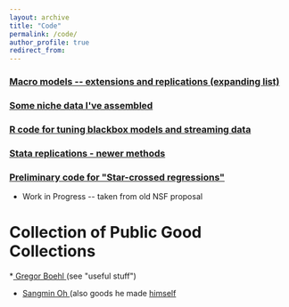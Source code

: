 ```yaml
---
layout: archive
title: "Code"
permalink: /code/
author_profile: true
redirect_from:
---
```

### [Macro models -- extensions and replications (expanding list)](https://github.com/paulbousquet/Macro-Models)
### [Some niche data I've assembled](https://github.com/paulbousquet/data)
### [R code for tuning blackbox models and streaming data](https://github.com/paulbousquet/MachineLearning)
### [Stata replications - newer methods](https://github.com/paulbousquet/StataReplication)
### [Preliminary code for "Star-crossed regressions"](https://github.com/paulbousquet/nsf)
* Work in Progress -- taken from old NSF proposal 

# Collection of Public Good Collections
*[ Gregor Boehl ]([url](https://gregorboehl.com/)) (see "useful stuff")
* [Sangmin Oh ]([url](https://sangmino.github.io/resources/)) (also goods he made [himself]([url](https://sangmino.github.io/public_goods/))
